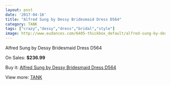 ```yaml
---
layout: post
date: '2017-04-16'
title: "Alfred Sung by Dessy Bridesmaid Dress D564"
category: TANK
tags: ["crazy","dessy","dress","bridal","style"]
image: http://www.eudances.com/6405-thickbox_default/alfred-sung-by-dessy-bridesmaid-dress-d564.jpg
---
```

Alfred Sung by Dessy Bridesmaid Dress D564

On Sales: **$236.99**
<a href="https://www.eudances.com/en/tank/2328-alfred-sung-by-dessy-bridesmaid-dress-d564.html"><amp-img layout="responsive" width="600" height="600" src="//www.eudances.com/6405-thickbox_default/alfred-sung-by-dessy-bridesmaid-dress-d564.jpg" alt="Alfred Sung by Dessy Bridesmaid Dress D564 0" /></a>
<a href="https://www.eudances.com/en/tank/2328-alfred-sung-by-dessy-bridesmaid-dress-d564.html"><amp-img layout="responsive" width="600" height="600" src="//www.eudances.com/6406-thickbox_default/alfred-sung-by-dessy-bridesmaid-dress-d564.jpg" alt="Alfred Sung by Dessy Bridesmaid Dress D564 1" /></a>

Buy it: [Alfred Sung by Dessy Bridesmaid Dress D564](https://www.eudances.com/en/tank/2328-alfred-sung-by-dessy-bridesmaid-dress-d564.html "Alfred Sung by Dessy Bridesmaid Dress D564")

View more: [TANK](https://www.eudances.com/en/28-tank "TANK")